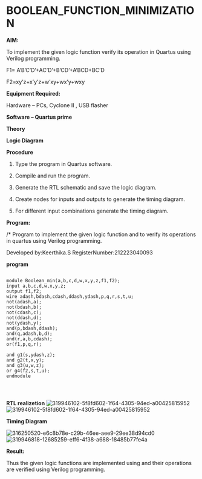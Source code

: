 # BOOLEAN_FUNCTION_MINIMIZATION

**AIM:**

To implement the given logic function verify its operation in Quartus using Verilog programming.

F1= A’B’C’D’+AC’D’+B’CD’+A’BCD+BC’D 

F2=xy’z+x’y’z+w’xy+wx’y+wxy

**Equipment Required:**

Hardware – PCs, Cyclone II , USB flasher

**Software – Quartus prime**

**Theory**

**Logic Diagram**

**Procedure**

1.	Type the program in Quartus software.

2.	Compile and run the program.

3.	Generate the RTL schematic and save the logic diagram.

4.	Create nodes for inputs and outputs to generate the timing diagram.

5.	For different input combinations generate the timing diagram.


**Program:**

/* Program to implement the given logic function and to verify its operations in quartus using Verilog programming. 

Developed by:Keerthika.S
RegisterNumber:212223040093

**program**

```

module Boolean_min(a,b,c,d,w,x,y,z,f1,f2);
input a,b,c,d,w,x,y,z;
output f1,f2;
wire adash,bdash,cdash,ddash,ydash,p,q,r,s,t,u;
not(adash,a);
not(bdash,b);
not(cdash,c);
not(ddash,d);
not(ydash,y);
and(p,bdash,ddash);
and(q,adash,b,d);
and(r,a,b,cdash);
or(f1,p,q,r);

and g1(s,ydash,z);
and g2(t,x,y);
and g3(u,w,z);
or g4(f2,s,t,u);
endmodule




```
**RTL realizetion**
![319946102-5f8fd602-1f64-4305-94ed-a00425815952](https://github.com/keerthigasudhagar/BOOLEAN_FUNCTION_MINIMIZATION/assets/163229129/4629493a-2f5c-43e2-9fbc-51c3fccbe744)
![319946102-5f8fd602-1f64-4305-94ed-a00425815952](https://github.com/keerthigasudhagar/BOOLEAN_FUNCTION_MINIMIZATION/assets/163229129/31f34e24-f805-4091-bff8-e984d97ca788)

**Timing Diagram**

![316250520-e6c8b78e-c29b-46ee-aee9-29ee38d94cd0](https://github.com/keerthigasudhagar/BOOLEAN_FUNCTION_MINIMIZATION/assets/163229129/6391d811-af51-4e18-9461-3a68d1967d1a)
![319946818-12685259-eff6-4f38-a688-18485b77fe4a](https://github.com/keerthigasudhagar/BOOLEAN_FUNCTION_MINIMIZATION/assets/163229129/e308d527-5cc9-45ee-831a-84be836349d4)

**Result:**

Thus the given logic functions are implemented using and their operations are verified using Verilog programming.
